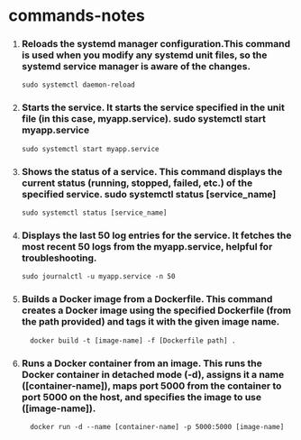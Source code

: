 # commands-notes
1) ### Reloads the systemd manager configuration.This command is used when you modify any systemd unit files, so the systemd service manager is aware of the changes.
       sudo systemctl daemon-reload
  
2) ### Starts the service. It starts the service specified in the unit file (in this case, myapp.service). sudo systemctl start myapp.service
       sudo systemctl start myapp.service

3) ### Shows the status of a service. This command displays the current status (running, stopped, failed, etc.) of the specified service. sudo systemctl status [service_name]
       sudo systemctl status [service_name]

4) ### Displays the last 50 log entries for the service. It fetches the most recent 50 logs from the myapp.service, helpful for troubleshooting. 
       sudo journalctl -u myapp.service -n 50

5) ### Builds a Docker image from a Dockerfile. This command creates a Docker image using the specified Dockerfile (from the path provided) and tags it with the given image name. 
         docker build -t [image-name] -f [Dockerfile path] .

6) ###  Runs a Docker container from an image. This runs the Docker container in detached mode (-d), assigns it a name ([container-name]), maps port 5000 from the container to port 5000 on the host, and specifies the image to use ([image-name]). 
         docker run -d --name [container-name] -p 5000:5000 [image-name]
